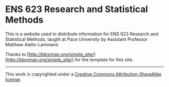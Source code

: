 # ENS 623 Research and Statistical Methods

This is a website used to distribute information for ENS 623 Research and Statistical Methods, taught at Pace University by Assistant Professor Matthew Aiello-Lammens

Thanks to [http://kbroman.org/simple_site/](http://kbroman.org/simple_site/) for the template for this site.

---

This work is copyrighted under a [Creative Commons Attribution-ShareAlike license](http://creativecommons.org/licenses/by-sa/3.0/).
